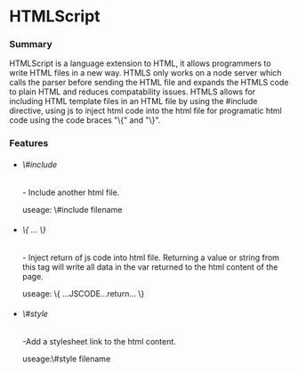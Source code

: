 # HTMLScript
<h3> Summary </h3>
<p> HTMLScript is a language extension to HTML, it allows programmers to write HTML files in a new way.  HTMLS only works on a node server which calls the parser before sending the HTML file and expands the HTMLS code to plain HTML and reduces compatability issues.  HTMLS allows for including HTML template  files in an HTML file by using the #include directive, using js to inject html code into the html file for programatic html code using the code braces "\{" and  "\}". </p>
<h3> Features </h3>
<ul>
  <li><h6>\#include</h6><p>- Include another html file.</p><p> useage: \#include filename </p></li>
  <li><h6>\{ ... \}</h6><p>- Inject return of js code into html file. Returning a value or string from this tag will write all data in the var returned to the html content of the page.</p><p> useage: \{ ...JSCODE...return... \} </p></li>
  <li><h6>\#style</h6><p>-Add a stylesheet link to the html content.</p><p>useage:\#style filename</p></li>
 </ul>
